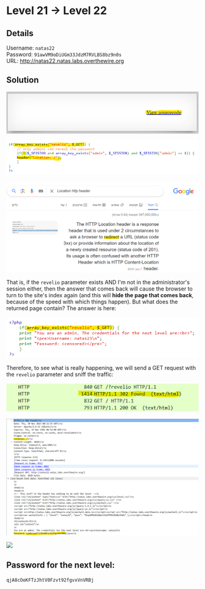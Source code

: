 # Level 21 → Level 22

## Details
Username: `natas22`<br />
Password: `91awVM9oDiUGm33JdzM7RVLBS8bz9n0s`<br />
URL:      http://natas22.natas.labs.overthewire.org

## Solution
![](0.png)

![](1.png)

![](2.png)

That is, if the `revelio` parameter exists AND I'm not in the administrator's session either, then the answer that comes back will cause the browser to turn to the site's index again (and this will **hide the page that comes back**, because of the speed with which things happen). But what does the returned page contain? The answer is here:

![](3.png)

Therefore, to see what is really happening, we will send a GET request with the `revelio` parameter and sniff the traffic:

![](5.png)

![](6.png)

![](7.png)

## Password for the next level:
```
qjA8cOoKFTzJhtV0Fzvt92fgvxVnVRBj
```
